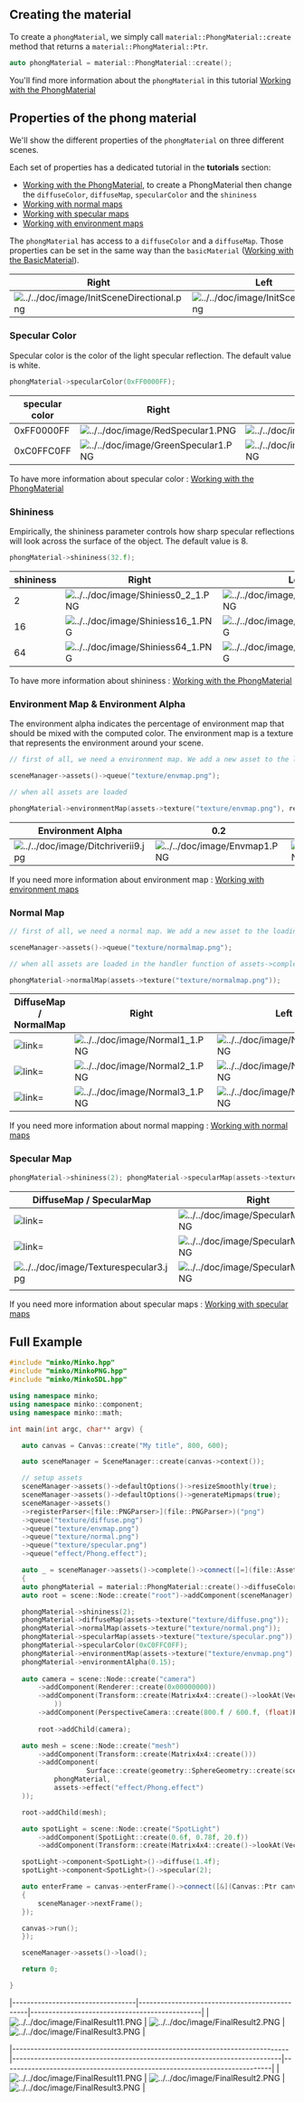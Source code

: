 Creating the material
---------------------

To create a `phongMaterial`, we simply call `material::PhongMaterial::create` method that returns a `material::PhongMaterial::Ptr`.

```cpp
auto phongMaterial = material::PhongMaterial::create(); 
```


You'll find more information about the `phongMaterial` in this tutorial [Working with the PhongMaterial](../tutorial/11-Working_with_the_PhongMaterial.md)

Properties of the phong material
--------------------------------

We'll show the different properties of the `phongMaterial` on three different scenes.

Each set of properties has a dedicated tutorial in the **tutorials** section:

-   [Working with the PhongMaterial](../tutorial/11-Working_with_the_PhongMaterial.md), to create a PhongMaterial then change the `diffuseColor`, `diffuseMap`, `specularColor` and the `shininess`
-   [Working with normal maps](../tutorial/12-Working_with_normal_maps.md)
-   [Working with specular maps](../tutorial/14-Working_with_specular_maps.md)
-   [Working with environment maps](../tutorial/13-Working_with_environment_maps.md)

The `phongMaterial` has access to a `diffuseColor` and a `diffuseMap`. Those properties can be set in the same way than the `basicMaterial` ([Working with the BasicMaterial](../tutorial/10-Working_with_the_BasicMaterial.md)).

| Right                                                                                    | Left                                                                       | Front                                                                        |
|------------------------------------------------------------------------------------------|----------------------------------------------------------------------------|------------------------------------------------------------------------------|
| ![](../../doc/image/InitSceneDirectional.png "../../doc/image/InitSceneDirectional.png") | ![](../../doc/image/InitSceneSpot.png "../../doc/image/InitSceneSpot.png") | ![](../../doc/image/InitScenePoint.png "../../doc/image/InitScenePoint.png") |

### Specular Color

Specular color is the color of the light specular reflection. The default value is white.

```cpp
phongMaterial->specularColor(0xFF0000FF); 
```


| specular color | Right                                                                        | Left                                                                         | Front                                                                        |
|----------------|------------------------------------------------------------------------------|------------------------------------------------------------------------------|------------------------------------------------------------------------------|
| 0xFF0000FF     | ![](../../doc/image/RedSpecular1.PNG "../../doc/image/RedSpecular1.PNG")     | ![](../../doc/image/RedSpecular2.PNG "../../doc/image/RedSpecular2.PNG")     | ![](../../doc/image/RedSpecular3.PNG "../../doc/image/RedSpecular3.PNG")     |
| 0xC0FFC0FF     | ![](../../doc/image/GreenSpecular1.PNG "../../doc/image/GreenSpecular1.PNG") | ![](../../doc/image/GreenSpecular2.PNG "../../doc/image/GreenSpecular2.PNG") | ![](../../doc/image/GreenSpecular3.PNG "../../doc/image/GreenSpecular3.PNG") |

To have more information about specular color : [Working with the PhongMaterial](../tutorial/11-Working_with_the_PhongMaterial.md)

### Shininess

Empirically, the shininess parameter controls how sharp specular reflections will look across the surface of the object. The default value is 8.

```cpp
phongMaterial->shininess(32.f); 
```


| shininess | Right                                                                      | Left                                                                       | Front                                                                      |
|-----------|----------------------------------------------------------------------------|----------------------------------------------------------------------------|----------------------------------------------------------------------------|
| 2         | ![](../../doc/image/Shiniess0_2_1.PNG "../../doc/image/Shiniess0_2_1.PNG") | ![](../../doc/image/Shiniess0_2_2.PNG "../../doc/image/Shiniess0_2_2.PNG") | ![](../../doc/image/Shiniess0_2_3.PNG "../../doc/image/Shiniess0_2_3.PNG") |
| 16        | ![](../../doc/image/Shiniess16_1.PNG "../../doc/image/Shiniess16_1.PNG")   | ![](../../doc/image/Shiniess16_2.PNG "../../doc/image/Shiniess16_2.PNG")   | ![](../../doc/image/Shiniess16_3.PNG "../../doc/image/Shiniess16_3.PNG")   |
| 64        | ![](../../doc/image/Shiniess64_1.PNG "../../doc/image/Shiniess64_1.PNG")   | ![](../../doc/image/Shiniess64_2.PNG "../../doc/image/Shiniess64_2.PNG")   | ![](../../doc/image/Shiniess64_3.PNG "../../doc/image/Shiniess64_3.PNG")   |

To have more information about shininess : [Working with the PhongMaterial](../tutorial/11-Working_with_the_PhongMaterial.md)

### Environment Map & Environment Alpha

The environment alpha indicates the percentage of environment map that should be mixed with the computed color. The environment map is a texture that represents the environment around your scene.

```cpp
// first of all, we need a environment map. We add a new asset to the loading queue.

sceneManager->assets()->queue("texture/envmap.png");

// when all assets are loaded

phongMaterial->environmentMap(assets->texture("texture/envmap.png"), render::EnvironmentMap2dType::BlinnNewell); phongMaterial->environmentAlpha(0.2f); 
```


| Environment Alpha                                                          | 0.2                                                            | 0.5                                                            | 0.95                                                           |
|----------------------------------------------------------------------------|----------------------------------------------------------------|----------------------------------------------------------------|----------------------------------------------------------------|
| ![](../../doc/image/Ditchriverii9.jpg "../../doc/image/Ditchriverii9.jpg") | ![](../../doc/image/Envmap1.PNG "../../doc/image/Envmap1.PNG") | ![](../../doc/image/Envmap2.PNG "../../doc/image/Envmap2.PNG") | ![](../../doc/image/Envmap3.PNG "../../doc/image/Envmap3.PNG") |

If you need more information about environment map : [Working with environment maps](../tutorial/13-Working_with_environment_maps.md)

### Normal Map

```cpp
// first of all, we need a normal map. We add a new asset to the loading queue.

sceneManager->assets()->queue("texture/normalmap.png");

// when all assets are loaded in the handler function of assets->complete()

phongMaterial->normalMap(assets->texture("texture/normalmap.png")); 
```

| DiffuseMap / NormalMap | Right           | Left           | Front          |
|------------------------|-----------------|----------------|----------------|
| ![ link=](../../doc/image/TextureNormal1.jpg " link=")  | ![](../../doc/image/Normal1_1.PNG "../../doc/image/Normal1_1.PNG") | ![](../../doc/image/Normal1_2.PNG "../../doc/image/Normal1_2.PNG") | ![](../../doc/image/Normal1_3.PNG "../../doc/image/Normal1_3.PNG") | ![](../../doc/image/Normal1_3.PNG "../../doc/image/Normal1_3.PNG") | 
![ link=](../../doc/image/TextureNormal2.jpg " link=")  | ![](../../doc/image/Normal2_1.PNG "../../doc/image/Normal2_1.PNG") | ![](../../doc/image/Normal2_2.PNG "../../doc/image/Normal2_2.PNG") | ![](../../doc/image/Normal2_3.PNG "../../doc/image/Normal2_3.PNG") | ![](../../doc/image/Normal3_3.PNG "../../doc/image/Normal3_3.PNG") | 
![ link=](../../doc/image/TextureNormal3.jpg " link=")  | ![](../../doc/image/Normal3_1.PNG "../../doc/image/Normal3_1.PNG") | ![](../../doc/image/Normal3_2.PNG "../../doc/image/Normal3_2.PNG") | ![](../../doc/image/Normal3_3.PNG "../../doc/image/Normal3_3.PNG") | ![](../../doc/image/Normal3_3.PNG "../../doc/image/Normal3_3.PNG") | 

If you need more information about normal mapping : [Working with normal maps](../tutorial/12-Working_with_normal_maps.md)

### Specular Map

```cpp
phongMaterial->shininess(2); phongMaterial->specularMap(assets->texture("texture/specularmap.png")); 
```
| DiffuseMap / SpecularMap | Right           | Left           | Front          |
|------------------------|-----------------|----------------|----------------|
| ![ link=](../../doc/image/Texturespecular1.jpg " link=")                         | ![](../../doc/image/SpecularMap1_1.PNG "../../doc/image/SpecularMap1_1.PNG") | ![](../../doc/image/SpecularMap1_2.PNG "../../doc/image/SpecularMap1_2.PNG") | ![](../../doc/image/SpecularMap1_3.PNG "../../doc/image/SpecularMap1_3.PNG") |
| ![ link=](../../doc/image/Texturespecular22.jpg " link=")                        | ![](../../doc/image/SpecularMap2_1.PNG "../../doc/image/SpecularMap2_1.PNG") | ![](../../doc/image/SpecularMap2_2.PNG "../../doc/image/SpecularMap2_2.PNG") | ![](../../doc/image/SpecularMap2_3.PNG "../../doc/image/SpecularMap2_3.PNG") |
| ![](../../doc/image/Texturespecular3.jpg "../../doc/image/Texturespecular3.jpg") | ![](../../doc/image/SpecularMap3_1.PNG "../../doc/image/SpecularMap3_1.PNG") | ![](../../doc/image/SpecularMap3_2.PNG "../../doc/image/SpecularMap3_2.PNG") | ![](../../doc/image/SpecularMap3_3.PNG "../../doc/image/SpecularMap3_3.PNG") |
||

If you need more information about specular maps : [Working with specular maps](../tutorial/14-Working_with_specular_maps.md)

Full Example
------------

```cpp
#include "minko/Minko.hpp" 
#include "minko/MinkoPNG.hpp" 
#include "minko/MinkoSDL.hpp"

using namespace minko; 
using namespace minko::component; 
using namespace minko::math;

int main(int argc, char** argv) {

   auto canvas = Canvas::create("My title", 800, 600);

   auto sceneManager = SceneManager::create(canvas->context());

   // setup assets
   sceneManager->assets()->defaultOptions()->resizeSmoothly(true);
   sceneManager->assets()->defaultOptions()->generateMipmaps(true);
   sceneManager->assets()
   ->registerParser<[file::PNGParser>](file::PNGParser>)("png")
   ->queue("texture/diffuse.png")
   ->queue("texture/envmap.png")
   ->queue("texture/normal.png")
   ->queue("texture/specular.png")
   ->queue("effect/Phong.effect");

   auto _ = sceneManager->assets()->complete()->connect([=](file::AssetLibrary::Ptr assets)
   {
   auto phongMaterial = material::PhongMaterial::create()->diffuseColor(math::Vector4::create(1., 1., 1., 1.));
   auto root = scene::Node::create("root")->addComponent(sceneManager);

   phongMaterial->shininess(2);
   phongMaterial->diffuseMap(assets->texture("texture/diffuse.png"));
   phongMaterial->normalMap(assets->texture("texture/normal.png"));
   phongMaterial->specularMap(assets->texture("texture/specular.png"));
   phongMaterial->specularColor(0xC0FFC0FF);
   phongMaterial->environmentMap(assets->texture("texture/envmap.png"), render::EnvironmentMap2dType::BlinnNewell);
   phongMaterial->environmentAlpha(0.15);
       
   auto camera = scene::Node::create("camera")
       ->addComponent(Renderer::create(0x00000000))
       ->addComponent(Transform::create(Matrix4x4::create()->lookAt(Vector3::create(0.0f, 0.f, 0.f), Vector3::create(0.0f, 1.f, 1.3f))
           ))
       ->addComponent(PerspectiveCamera::create(800.f / 600.f, (float)PI * 0.25f, .1f, 1000.f));
   
       root->addChild(camera);

   auto mesh = scene::Node::create("mesh")
       ->addComponent(Transform::create(Matrix4x4::create()))
       ->addComponent(
                   Surface::create(geometry::SphereGeometry::create(sceneManager->assets()->context(), 30, 30, true),
           phongMaterial,
           assets->effect("effect/Phong.effect")
   ));

   root->addChild(mesh);

   auto spotLight = scene::Node::create("SpotLight")
       ->addComponent(SpotLight::create(0.6f, 0.78f, 20.f))
       ->addComponent(Transform::create(Matrix4x4::create()->lookAt(Vector3::zero(), Vector3::create(3.f, 5.f, 1.5f))));

   spotLight->component<SpotLight>()->diffuse(1.4f);
   spotLight->component<SpotLight>()->specular(2);

   auto enterFrame = canvas->enterFrame()->connect([&](Canvas::Ptr canvas, uint time, uint deltaTime)
   {
       sceneManager->nextFrame();
   });

   canvas->run();
   });

   sceneManager->assets()->load();

   return 0;

} 
```
|----------------------------------|-----------------------------------------------|-----------------------------------------------|
| ![](../../doc/image/FinalResult11.PNG "../../doc/image/FinalResult11.PNG") | ![](../../doc/image/FinalResult2.PNG "../../doc/image/FinalResult2.PNG") | ![](../../doc/image/FinalResult3.PNG "../../doc/image/FinalResult3.PNG") |

|----------------------------------------------------------------------------|--------------------------------------------------------------------------|--------------------------------------------------------------------------|
| ![](../../doc/image/FinalResult11.PNG "../../doc/image/FinalResult11.PNG") | ![](../../doc/image/FinalResult2.PNG "../../doc/image/FinalResult2.PNG") | ![](../../doc/image/FinalResult3.PNG "../../doc/image/FinalResult3.PNG") |


